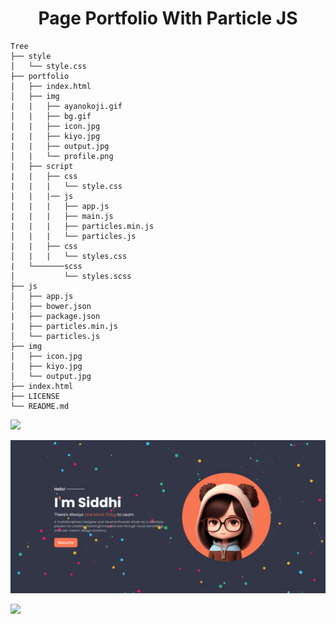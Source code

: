 <h1 align="center">Page Portfolio With Particle JS</h1>


```console
Tree
├── style
│   └── style.css
├── portfolio
│   ├── index.html
│   ├── img
|   |   ├── ayanokoji.gif
│   |   ├── bg.gif
│   |   ├── icon.jpg
|   |   ├── kiyo.jpg
|   |   ├── output.jpg
│   |   └── profile.png
|   ├── script
|   |   ├── css
|   |   |   └── style.css
|   |   |── js
│   |   |   ├── app.js
|   |   |   ├── main.js
|   |   |   ├── particles.min.js
│   |   |   └── particles.js
|   |   ├── css          
│   |   |   └── styles.css
|   └───────scss          
│           └── styles.scss
├── js
│   ├── app.js
│   ├── bower.json
|   ├── package.json
|   ├── particles.min.js
│   └── particles.js
├── img
│   ├── icon.jpg
│   ├── kiyo.jpg
│   └── output.jpg
├── index.html
├── LICENSE
└── README.md
```

<img src="https://user-images.githubusercontent.com/73097560/115834477-dbab4500-a447-11eb-908a-139a6edaec5c.gif"></p>

<img src="./img/output.png">

<img src="https://user-images.githubusercontent.com/73097560/115834477-dbab4500-a447-11eb-908a-139a6edaec5c.gif"></p>

